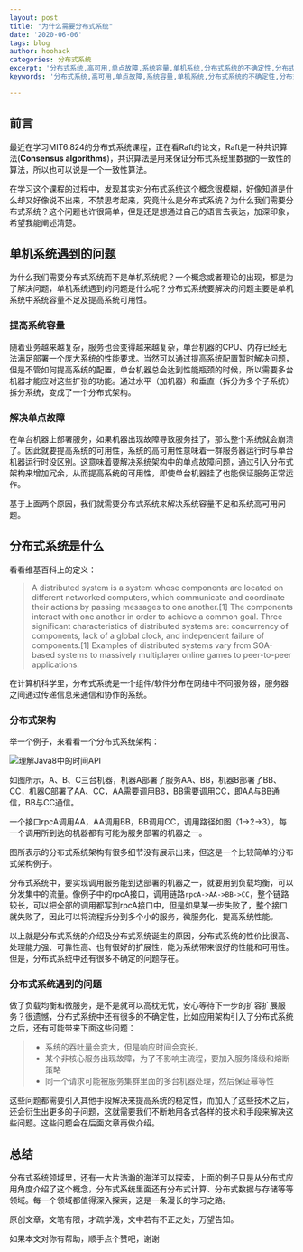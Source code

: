 ```yaml
---
layout: post
title: "为什么需要分布式系统"
date: '2020-06-06'
tags: blog
author: hoohack
categories: 分布式系统
excerpt: '分布式系统,高可用,单点故障,系统容量,单机系统,分布式系统的不确定性,分布式系统是什么,为什么需要分布式系统'
keywords: '分布式系统,高可用,单点故障,系统容量,单机系统,分布式系统的不确定性,分布式系统是什么,为什么需要分布式系统'

---
```


## 前言
最近在学习MIT6.824的分布式系统课程，正在看Raft的论文，Raft是一种共识算法(**Consensus algorithms**)，共识算法是用来保证分布式系统里数据的一致性的算法，所以也可以说是一个一致性算法。

在学习这个课程的过程中，发现其实对分布式系统这个概念很模糊，好像知道是什么却又好像说不出来，不禁思考起来，究竟什么是分布式系统？为什么我们需要分布式系统？这个问题也许很简单，但是还是想通过自己的语言去表达，加深印象，希望我能阐述清楚。

## 单机系统遇到的问题
为什么我们需要分布式系统而不是单机系统呢？一个概念或者理论的出现，都是为了解决问题，单机系统遇到的问题是什么呢？分布式系统要解决的问题主要是单机系统中系统容量不足及提高系统可用性。



### 提高系统容量
随着业务越来越复杂，服务也会变得越来越复杂，单台机器的CPU、内存已经无法满足部署一个庞大系统的性能要求。当然可以通过提高系统配置暂时解决问题，但是不管如何提高系统的配置，单台机器总会达到性能瓶颈的时候，所以需要多台机器才能应对这些扩张的功能。通过水平（加机器）和垂直（拆分为多个子系统）拆分系统，变成了一个分布式架构。

### 解决单点故障
在单台机器上部署服务，如果机器出现故障导致服务挂了，那么整个系统就会崩溃了。因此就要提高系统的可用性，系统的高可用性意味着一群服务器运行时与单台机器运行时没区别。这意味着要解决系统架构中的单点故障问题，通过引入分布式架构来增加冗余，从而提高系统的可用性，即使单台机器挂了也能保证服务正常运作。

基于上面两个原因，我们就需要分布式系统来解决系统容量不足和系统高可用问题。

## 分布式系统是什么

看看维基百科上的定义：

> A distributed system is a system whose components are located on different networked computers, which communicate and coordinate their actions by passing messages to one another.[1] The components interact with one another in order to achieve a common goal. Three significant characteristics of distributed systems are: concurrency of components, lack of a global clock, and independent failure of components.[1] Examples of distributed systems vary from SOA-based systems to massively multiplayer online games to peer-to-peer applications.

在计算机科学里，分布式系统是一个组件/软件分布在网络中不同服务器，服务器之间通过传递信息来通信和协作的系统。

### 分布式架构
举一个例子，来看看一个分布式系统架构：

![理解Java8中的时间API](https://www.hoohack.me/assets/images/2020/06/distributed-system-demo.jpg)


如图所示，A、B、C三台机器，机器A部署了服务AA、BB，机器B部署了BB、CC，机器C部署了AA、CC，AA需要调用BB，BB需要调用CC，即AA与BB通信，BB与CC通信。

一个接口rpcA调用AA，AA调用BB，BB调用CC，调用路径如图（1->2->3），每一个调用所到达的机器都有可能为服务部署的机器之一。

图所表示的分布式系统架构有很多细节没有展示出来，但这是一个比较简单的分布式架构例子。

分布式系统中，要实现调用服务能到达部署的机器之一，就要用到负载均衡，可以分发集中的流量。像例子中的rpcA接口，调用链路`rpcA->AA->BB->CC`，整个链路较长，可以把全部的调用都写到rpcA接口中，但是如果某一步失败了，整个接口就失败了，因此可以将流程拆分到多个小的服务，微服务化，提高系统性能。

以上就是分布式系统的介绍及分布式系统诞生的原因，分布式系统的性价比很高、处理能力强、可靠性高、也有很好的扩展性，能为系统带来很好的性能和可用性。但是，分布式系统中还有很多不确定的问题存在。

### 分布式系统遇到的问题
做了负载均衡和微服务，是不是就可以高枕无忧，安心等待下一步的扩容扩展服务？很遗憾，分布式系统中还有很多的不确定性，比如应用架构引入了分布式系统之后，还有可能带来下面这些问题：

>* 系统的吞吐量会变大，但是响应时间会变长。
>* 某个非核心服务出现故障，为了不影响主流程，要加入服务降级和熔断策略
>* 同一个请求可能被服务集群里面的多台机器处理，然后保证幂等性

这些问题都需要引入其他手段解决来提高系统的稳定性，而加入了这些技术之后，还会衍生出更多的子问题，这就需要我们不断地用各式各样的技术和手段来解决这些问题。这些问题会在后面文章再做介绍。

## 总结
分布式系统领域里，还有一大片浩瀚的海洋可以探索，上面的例子只是从分布式应用角度介绍了这个概念，分布式系统里面还有分布式计算、分布式数据与存储等等领域。每一个领域都值得深入探索，这是一条漫长的学习之路。

原创文章，文笔有限，才疏学浅，文中若有不正之处，万望告知。

如果本文对你有帮助，顺手点个赞吧，谢谢



